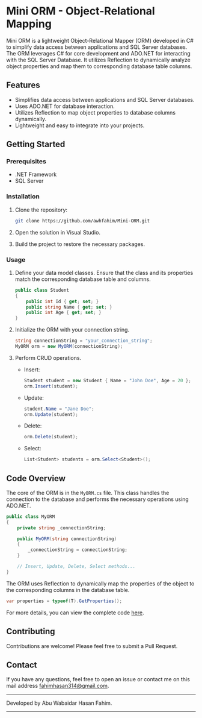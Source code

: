 # Mini ORM - Object-Relational Mapping

Mini ORM is a lightweight Object-Relational Mapper (ORM) developed in C# to simplify data access between applications and SQL Server databases. The ORM leverages C# for core development and ADO.NET for interacting with the SQL Server Database. It utilizes Reflection to dynamically analyze object properties and map them to corresponding database table columns.

## Features

- Simplifies data access between applications and SQL Server databases.
- Uses ADO.NET for database interaction.
- Utilizes Reflection to map object properties to database columns dynamically.
- Lightweight and easy to integrate into your projects.

## Getting Started

### Prerequisites

- .NET Framework
- SQL Server

### Installation

1. Clone the repository:

   ```bash
   git clone https://github.com/awhfahim/Mini-ORM.git
   ```

2. Open the solution in Visual Studio.

3. Build the project to restore the necessary packages.

### Usage

1. Define your data model classes. Ensure that the class and its properties match the corresponding database table and columns.

   ```csharp
   public class Student
   {
       public int Id { get; set; }
       public string Name { get; set; }
       public int Age { get; set; }
   }
   ```

2. Initialize the ORM with your connection string.

   ```csharp
   string connectionString = "your_connection_string";
   MyORM orm = new MyORM(connectionString);
   ```

3. Perform CRUD operations.

   - Insert:

     ```csharp
     Student student = new Student { Name = "John Doe", Age = 20 };
     orm.Insert(student);
     ```

   - Update:

     ```csharp
     student.Name = "Jane Doe";
     orm.Update(student);
     ```

   - Delete:

     ```csharp
     orm.Delete(student);
     ```

   - Select:

     ```csharp
     List<Student> students = orm.Select<Student>();
     ```

## Code Overview

The core of the ORM is in the `MyORM.cs` file. This class handles the connection to the database and performs the necessary operations using ADO.NET.

```csharp
public class MyORM
{
    private string _connectionString;

    public MyORM(string connectionString)
    {
        _connectionString = connectionString;
    }

    // Insert, Update, Delete, Select methods...
}
```

The ORM uses Reflection to dynamically map the properties of the object to the corresponding columns in the database table.

```csharp
var properties = typeof(T).GetProperties();
```

For more details, you can view the complete code [here](https://github.com/awhfahim/Mini-ORM/blob/main/Assignment3/Assignment3/MyORM.cs).

## Contributing

Contributions are welcome! Please feel free to submit a Pull Request.

## Contact

If you have any questions, feel free to open an issue or contact me on this mail address fahimhasan314@gmail.com.

---

Developed by Abu Wabaidar Hasan Fahim.

---

